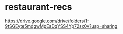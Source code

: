 # restaurant-recs
https://drive.google.com/drive/folders/1-9tSGEyte5mdgwMpEaDqYSS4Yp72sx0v?usp=sharing
